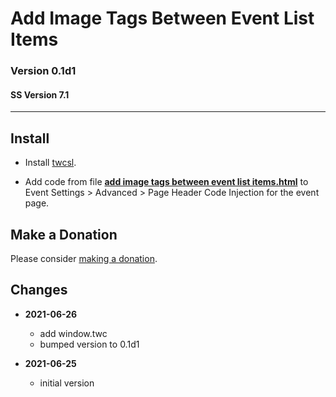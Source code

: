 # Add Image Tags Between Event List Items

### Version 0.1d1

#### SS Version 7.1

---

## Install

* Install
  [twcsl](https://github.com/tomsWebConsulting/twcsl#install-options).
  
* Add code from file
  **[add image tags between event list items.html](add%20image%20tags%20between%20event%20list%20items.html#L1)**
  to Event Settings > Advanced > Page Header Code Injection for the event page.

## Make a Donation

Please consider
[making a donation](https://github.com/tomsWebConsulting/twcsl#make-a-donation).

## Changes

* **2021-06-26**

  * add window.twc
  * bumped version to 0.1d1
  
* **2021-06-25**

  * initial version
